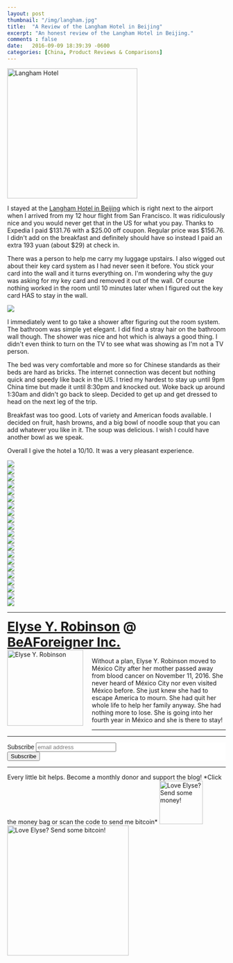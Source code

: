 ```yaml
---
layout: post
thumbnail: "/img/langham.jpg"
title:  "A Review of the Langham Hotel in Beijing"
excerpt: "An honest review of the Langham Hotel in Beijing."
comments : false
date:   2016-09-09 18:39:39 -0600
categories: [China, Product Reviews & Comparisons]
---
```


<img src="/img/langham.jpg" width="300" height="300" alt="Langham Hotel">

I stayed at the <a href="https://www.booking.com/hotel/cn/langham-place-beijing-capital-airport.en.html?aid=1953880&no_rooms=1&group_adults=2">Langham Hotel in Beijing</a> which is right next to the airport when I arrived from my 12 hour flight from San Francisco. It was ridiculously nice and you would never get that in the US for what you pay. Thanks to Expedia I paid $131.76 with a $25.00 off coupon. Regular price was $156.76. I didn't add on the breakfast and definitely should have so instead I paid an extra 193 yuan (about $29) at check in.

There was a person to help me carry my luggage upstairs. I also wigged out about their key card system as I had never seen it before. You stick your card into the wall and it turns everything on. I'm wondering why the guy was asking for my key card and removed it out of the wall. Of course nothing worked in the room until 10 minutes later when I figured out the key card HAS to stay in the wall.

<picture>
  <source srcset="/img/key card.webp" type="image/webp">
  <source srcset="/img/key card.jpg" type="image/jpeg">
  <img src="/img/key card.jpg">
</picture>

I immediately went to go take a shower after figuring out the room system. The bathroom was simple yet elegant. I did find a stray hair on the bathroom wall though. The shower was nice and hot which is always a good thing. I didn't even think to turn on the TV to see what was showing as I'm not a TV person.

The bed was very comfortable and more so for Chinese standards as their beds are hard as bricks. The internet connection was decent but nothing quick and speedy like back in the US. I tried my hardest to stay up until 9pm China time but made it until 8:30pm and knocked out. Woke back up around 1:30am and didn't go back to sleep. Decided to get up and get dressed to head on the next leg of the trip.

Breakfast was too good. Lots of variety and American foods available. I decided on fruit, hash browns, and a big bowl of noodle soup that you can add whatever you like in it. The soup was delicious. I wish I could have another bowl as we speak.

Overall I give the hotel a 10/10. It was a very pleasant experience.

<picture>
  <source srcset="/img/live china (1).webp" type="image/webp">
  <source srcset="/img/live china (1).jpg" type="image/jpeg">
  <img src="/img/live china (1).jpg">
</picture>
<br>

<picture>
  <source srcset="/img/live china (2).webp" type="image/webp">
  <source srcset="/img/live china (2).jpg" type="image/jpeg">
  <img src="/img/live china (2).jpg">
</picture>
<br>

<picture>
  <source srcset="/img/live china (3).webp" type="image/webp">
  <source srcset="/img/live china (3).jpg" type="image/jpeg">
  <img src="/img/live china (3).jpg">
</picture>
<br>

<picture>
  <source srcset="/img/live china (4).webp" type="image/webp">
  <source srcset="/img/live china (4).jpg" type="image/jpeg">
  <img src="/img/live china (4).jpg">
</picture>
<br>

<picture>
  <source srcset="/img/live china (5).webp" type="image/webp">
  <source srcset="/img/live china (5).jpg" type="image/jpeg">
  <img src="/img/live china (5).jpg">
</picture>
<br>

<picture>
  <source srcset="/img/live china (6).webp" type="image/webp">
  <source srcset="/img/live china (6).jpg" type="image/jpeg">
  <img src="/img/live china (6).jpg">
</picture>
<br>

<picture>
  <source srcset="/img/live china (7).webp" type="image/webp">
  <source srcset="/img/live china (7).jpg" type="image/jpeg">
  <img src="/img/live china (7).jpg">
</picture>
<br>

<picture>
  <source srcset="/img/live china (8).webp" type="image/webp">
  <source srcset="/img/live china (8).jpg" type="image/jpeg">
  <img src="/img/live china (8).jpg">
</picture>
<br>

<picture>
  <source srcset="/img/live china (9).webp" type="image/webp">
  <source srcset="/img/live china (9).jpg" type="image/jpeg">
  <img src="/img/live china (9).jpg">
</picture>
<br>

<picture>
  <source srcset="/img/live china (10).webp" type="image/webp">
  <source srcset="/img/live china (10).jpg" type="image/jpeg">
  <img src="/img/live china (10).jpg">
</picture>
<br>

<picture>
  <source srcset="/img/live china (11).webp" type="image/webp">
  <source srcset="/img/live china (11).jpg" type="image/jpeg">
  <img src="/img/live china (11).jpg">
</picture>
<br>

<picture>
  <source srcset="/img/live china (12).webp" type="image/webp">
  <source srcset="/img/live china (12).jpg" type="image/jpeg">
  <img src="/img/live china (12).jpg">
</picture>
<br>

<picture>
  <source srcset="/img/live china (13).webp" type="image/webp">
  <source srcset="/img/live china (13).jpg" type="image/jpeg">
  <img src="/img/live china (13).jpg">
</picture>
<br>

<picture>
  <source srcset="/img/live china (14).webp" type="image/webp">
  <source srcset="/img/live china (14).jpg" type="image/jpeg">
  <img src="/img/live china (14).jpg">
</picture>
<br>

<picture>
  <source srcset="/img/live china (15).webp" type="image/webp">
  <source srcset="/img/live china (15).jpg" type="image/jpeg">
  <img src="/img/live china (15).jpg">
</picture>
<br>

<picture>
  <source srcset="/img/live china (16).webp" type="image/webp">
  <source srcset="/img/live china (16).jpg" type="image/jpeg">
  <img src="/img/live china (16).jpg">
</picture>
<br>

<picture>
  <source srcset="/img/live china (17).webp" type="image/webp">
  <source srcset="/img/live china (17).jpg" type="image/jpeg">
  <img src="/img/live china (17).jpg">
</picture>
<br>

<picture>
  <source srcset="/img/live china (18).webp" type="image/webp">
  <source srcset="/img/live china (18).jpg" type="image/jpeg">
  <img src="/img/live china (18).jpg">
</picture>
<br>

<picture>
  <source srcset="/img/live china (19).webp" type="image/webp">
  <source srcset="/img/live china (19).jpg" type="image/jpeg">
  <img src="/img/live china (19).jpg">
</picture>
<br>

<picture>
  <source srcset="/img/live china (20).webp" type="image/webp">
  <source srcset="/img/live china (20).jpg" type="image/jpeg">
  <img src="/img/live china (20).jpg">
</picture>
<br>

<picture>
  <source srcset="/img/live china (21).webp" type="image/webp">
  <source srcset="/img/live china (21).jpg" type="image/jpeg">
  <img src="/img/live china (21).jpg">
</picture>
<br>

<hr>

<div style="font-size: 30px; font-weight: bold;"><a href="https://elyserobinson.com" target="_blank">Elyse Y. Robinson</a> @ <a href="https://www.beaforeigner.com" target="_blank">BeAForeigner Inc.</a></div>
<div style="float: left; padding: 0 20px 20px 0;"><img src="/img/me86.gif" width="175" height="175" alt="Elyse Y. Robinson"></div>
<br>
Without a plan, Elyse Y. Robinson moved to México City after her mother passed away from blood cancer on November 11, 2016. She never heard of México City nor even visited México before. She just knew she had to escape America to mourn. She had quit her whole life to help her family anyway. She had nothing more to lose. She is going into her fourth year in México and she is there to stay!

<hr>

<div class="sharethis-inline-share-buttons"></div>

<hr>

<!-- Begin Mailchimp Signup Form -->
<link href="//cdn-images.mailchimp.com/embedcode/horizontal-slim-10_7.css" rel="stylesheet" type="text/css">
<style type="text/css">
	#mc_embed_signup{background:#fff; clear:left; font:14px Helvetica,Arial,sans-serif; width:100%;}
	/* Add your own Mailchimp form style overrides in your site stylesheet or in this style block.
	   We recommend moving this block and the preceding CSS link to the HEAD of your HTML file. */
</style>
<div id="mc_embed_signup">
<form action="https://elyserobinson.us14.list-manage.com/subscribe/post?u=d8681ae8829338461cc453b4a&amp;id=f1fd37520f" method="post" id="mc-embedded-subscribe-form" name="mc-embedded-subscribe-form" class="validate" target="_blank" novalidate>
    <div id="mc_embed_signup_scroll">
	<label for="mce-EMAIL">Subscribe</label>
	<input type="email" value="" name="EMAIL" class="email" id="mce-EMAIL" placeholder="email address" required>
    <!-- real people should not fill this in and expect good things - do not remove this or risk form bot signups-->
    <div style="position: absolute; left: -5000px;" aria-hidden="true"><input type="text" name="b_d8681ae8829338461cc453b4a_f1fd37520f" tabindex="-1" value=""></div>
    <div class="clear"><input type="submit" value="Subscribe" name="subscribe" id="mc-embedded-subscribe" class="button"></div>
    </div>
</form>
</div>

<!--End mc_embed_signup-->

<hr>

<div class="text-align: center">
Every little bit helps. Become a monthly donor and support the blog! *Click the money bag or scan the code to send me bitcoin*
<a href="https://liberapay.com/elyserobinson" target="_blank"><img src="/img/419_money_bag_BTC_solid.gif" width="100" height="100" alt="Love Elyse? Send some money!"></a>

<picture>
  <source srcset="/img/bitcoin.webp" type="image/webp">
  <source srcset="/img/bitcoin.jpeg" type="image/jpeg">
  <img src="/img/bitcoin.jpeg" width="280" height="300" alt="Love Elyse? Send some bitcoin!">
</picture>
</div>

